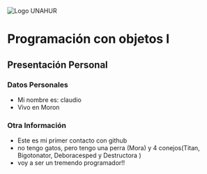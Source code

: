 ![Logo UNAHUR](./UNAHUR.png)

# Programación con objetos I
## Presentación Personal

### Datos Personales
- Mi nombre es: claudio
- Vivo en Moron


### Otra Información
- Este es mi primer contacto con github
- no tengo gatos, pero tengo una perra (Mora) y 4 conejos(Titan, Bigotonator, Deboracesped y Destructora )
- voy a ser un tremendo programador!!
  
